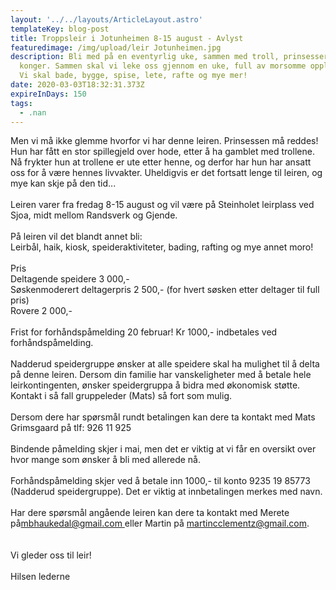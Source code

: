 ```yaml
---
layout: '../../layouts/ArticleLayout.astro'
templateKey: blog-post
title: Troppsleir i Jotunheimen 8-15 august - Avlyst
featuredimage: /img/upload/leir Jotunheimen.jpg
description: Bli med på en eventyrlig uke, sammen med troll, prinsesser og
  konger. Sammen skal vi leke oss gjennom en uke, full av morsomme opplevelser.
  Vi skal bade, bygge, spise, lete, rafte og mye mer!
date: 2020-03-03T18:32:31.373Z
expireInDays: 150
tags:
  - .nan
---
```

Men vi må ikke glemme hvorfor vi har denne leiren. Prinsessen må reddes! Hun har fått en stor spillegjeld over hode, etter å ha gamblet med trollene. Nå frykter hun at trollene er ute etter henne, og derfor har hun har ansatt oss for å være hennes livvakter. Uheldigvis er det fortsatt lenge til leiren, og mye kan skje på den tid...\
\
Leiren varer fra fredag 8-15 august og vil være på Steinholet leirplass ved Sjoa, midt mellom Randsverk og Gjende.\
\
På leiren vil det blandt annet bli:\
Leirbål, haik, kiosk, speideraktiviteter, bading, rafting og mye annet moro!\
\
Pris\
Deltagende speidere 3 000,-\
Søskenmoderert deltagerpris 2 500,- (for hvert søsken etter deltager til full pris)\
Rovere 2 000,-\
\
Frist for forhåndspåmelding 20 februar! Kr 1000,- indbetales ved forhåndspåmelding.\
\
Nadderud speidergruppe ønsker at alle speidere skal ha mulighet til å delta på denne leiren. Dersom din familie har vanskeligheter med å betale hele leirkontingenten, ønsker speidergruppa å bidra med økonomisk støtte. Kontakt i så fall gruppeleder (Mats) så fort som mulig.\
\
Dersom dere har spørsmål rundt betalingen kan dere ta kontakt med Mats Grimsgaard på tlf: 926 11 925\
\
Bindende påmelding skjer i mai, men det er viktig at vi får en oversikt over hvor mange som ønsker å bli med allerede nå.\
\
Forhåndspåmelding skjer ved å betale inn 1000,- til konto 9235 19 85773 (Nadderud speidergruppe). Det er viktig at innbetalingen merkes med navn.\
\
Har dere spørsmål angående leiren kan dere ta kontakt med Merete på[mbhaukedal@gmail.com ](mailto:mbhaukedal@gmail.com)eller Martin på [martincclementz@gmail.com](mailto:martincclementz@gmail.com).\
\
\
Vi gleder oss til leir!\
\
Hilsen lederne
